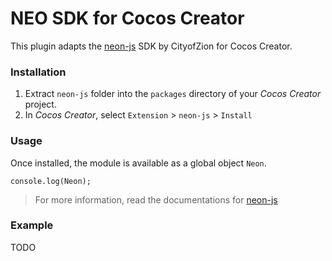# NEO SDK for Cocos Creator 
This plugin adapts the [neon-js](https://github.com/CityOfZion/neon-js) SDK by CityofZion for Cocos Creator. 

### Installation

1. Extract `neon-js` folder into the `packages` directory of your *Cocos Creator* project.
2. In *Cocos Creator*, select `Extension` > `neon-js` > `Install`

### Usage

Once installed, the module is available as a global object `Neon`.

```
console.log(Neon);
```

> For more information, read the documentations for [neon-js](https://cityofzion.io/neon-js/docs/en/api/index.html)

### Example

TODO